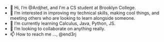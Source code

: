 - 👋 Hi, I’m @Ardjhet, and I'm a CS student at Brooklyn College.
- 👀 I’m interested in improving my technical skills, making cool things, and meeting others who are looking to learn alongside someone.
- 🌱 I’m currently learning Calculus, Java, Python, JS.
- 💞️ I’m looking to collaborate on anything really.
- 📫 How to reach me ..., @end3rj

<!---
Ardjhet/Ardjhet is a ✨ special ✨ repository because its `README.md` (this file) appears on your GitHub profile.
You can click the Preview link to take a look at your changes.
--->
